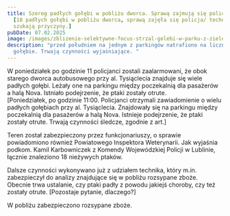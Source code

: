 ```yaml
---
title: Szereg padłych gołębi w pobliżu dworca. Sprawą zajmują się policjanci.
  [18 padłych gołębi w pobliżu dworca, sprawą zajęła się policja/ technicy
  szukają przyczyny.]
pubDate: 07.02.2025
image: /images/zblizenie-selektywne-focus-strzal-golebi-w-parku-z-zielenia.jpg
description: "przed południem na jednym z parkingów natrafiono na liczne padłe
  gołębie. Trwają czynności wyjaśniające. "
---
```

W poniedziałek po godzinie 11 policjanci zostali zaalarmowani, że 
obok starego dworca autobusowego przy al. Tysiąclecia znajduje się wiele
 padłych gołębi. Leżały one na parkingu między poczekalnią dla pasażerów
 a halą Nova. Istniało podejrzenie, że ptaki zostały otrute.\
\[Poniedziałek, po godzinie 11:00. Policjanci otrzymali zawiadomienie o wielu padłych gołębiach przy al. Tysiąclecia. Znajdowały się na parkingu między poczekalnią dla pasażerów a halą Nova. Istnieje podejrzenie, że ptaki zostały otrute. Trwają czynności śledcze, zgodnie z art.]

Teren został zabezpieczony przez funkcjonariuszy, o sprawie 
powiadomiono również Powiatowego Inspektora Weterynarii. Jak wyjaśnia 
podkom. Kamil Karbowniczek z Komendy Wojewódzkiej Policji w Lublinie, 
łącznie znaleziono 18 nieżywych ptaków.

Dalsze czynności wykonywano już z udziałem technika, który m.in. 
zabezpieczył do analizy znajdujące się w pobliżu rozsypane zboże. 
Obecnie trwa ustalanie, czy ptaki padły z powodu jakiejś choroby, czy 
też zostały otrute. \[Pozostaje pytanie, dlaczego?]

W pobliżu zabezpieczono rozsypane zboże.
